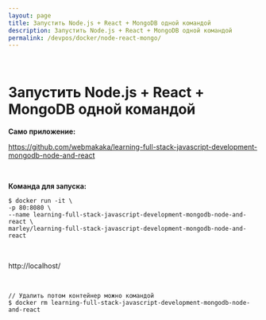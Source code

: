 ```yaml
---
layout: page
title: Запустить Node.js + React + MongoDB одной командой
description: Запустить Node.js + React + MongoDB одной командой
permalink: /devpos/docker/node-react-mongo/
---
```


<br/>

# Запустить Node.js + React + MongoDB одной командой

**Само приложение:**

https://github.com/webmakaka/learning-full-stack-javascript-development-mongodb-node-and-react

<br/>

**Команда для запуска:**

```
$ docker run -it \
-p 80:8080 \
--name learning-full-stack-javascript-development-mongodb-node-and-react \
marley/learning-full-stack-javascript-development-mongodb-node-and-react
```

<br/>

http://localhost/

<br/>

    // Удалить потом контейнер можно командой
    $ docker rm learning-full-stack-javascript-development-mongodb-node-and-react
